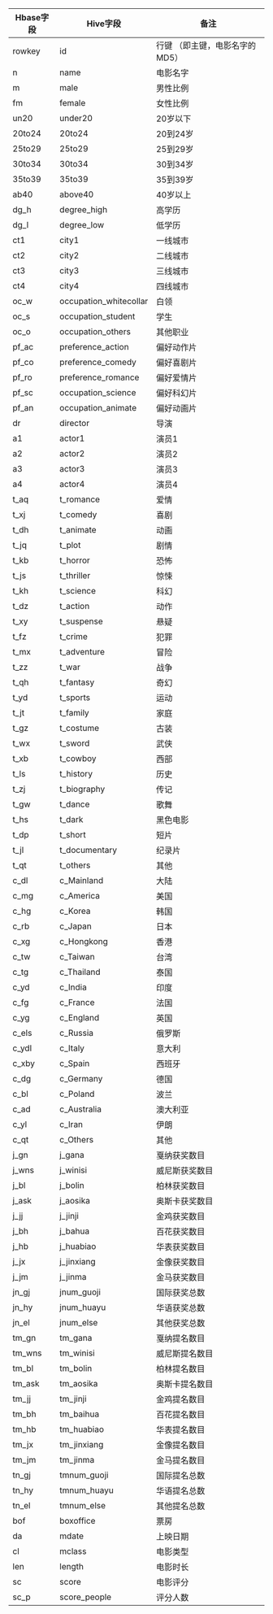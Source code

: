 
| Hbase字段 | Hive字段 | 备注 |
| ---------- | ------- | ----- |
| rowkey | id | 行键 （即主键，电影名字的MD5）
| n | name | 电影名字
| m | male | 男性比例
| fm | female | 女性比例
| un20 | under20 | 20岁以下
| 20to24 | 20to24 | 20到24岁
| 25to29 | 25to29 | 25到29岁
| 30to34 | 30to34 | 30到34岁
| 35to39 | 35to39 | 35到39岁
| ab40 | above40 | 40岁以上
| dg_h | degree_high | 高学历
| dg_l | degree_low | 低学历
| ct1 | city1 | 一线城市
| ct2 | city2 | 二线城市
| ct3 | city3 | 三线城市
| ct4 | city4 | 四线城市
| oc_w | occupation_whitecollar | 白领
| oc_s | occupation_student | 学生
| oc_o | occupation_others | 其他职业
| pf_ac | preference_action | 偏好动作片
| pf_co | preference_comedy | 偏好喜剧片
| pf_ro | preference_romance | 偏好爱情片
| pf_sc | occupation_science | 偏好科幻片
| pf_an | occupation_animate | 偏好动画片
| dr | director | 导演
| a1 | actor1 | 演员1
| a2 | actor2 | 演员2
| a3 | actor3 | 演员3
| a4 | actor4 | 演员4
| t_aq | t_romance | 爱情
| t_xj | t_comedy | 喜剧
| t_dh | t_animate | 动画
| t_jq | t_plot | 剧情
| t_kb | t_horror | 恐怖
| t_js | t_thriller | 惊悚
| t_kh | t_science | 科幻
| t_dz | t_action | 动作
| t_xy | t_suspense | 悬疑
| t_fz | t_crime | 犯罪
| t_mx | t_adventure | 冒险
| t_zz | t_war | 战争
| t_qh | t_fantasy | 奇幻
| t_yd | t_sports | 运动
| t_jt | t_family | 家庭
| t_gz | t_costume | 古装
| t_wx | t_sword | 武侠
| t_xb | t_cowboy | 西部
| t_ls | t_history | 历史
| t_zj | t_biography | 传记
| t_gw | t_dance | 歌舞
| t_hs | t_dark | 黑色电影
| t_dp | t_short | 短片
| t_jl | t_documentary | 纪录片
| t_qt | t_others | 其他
| c_dl | c_Mainland | 大陆
| c_mg | c_America | 美国
| c_hg | c_Korea | 韩国
| c_rb | c_Japan | 日本
| c_xg | c_Hongkong | 香港
| c_tw | c_Taiwan | 台湾
| c_tg | c_Thailand | 泰国
| c_yd | c_India | 印度
| c_fg | c_France | 法国
| c_yg | c_England | 英国
| c_els | c_Russia | 俄罗斯
| c_ydl | c_Italy | 意大利
| c_xby | c_Spain | 西班牙
| c_dg | c_Germany | 德国
| c_bl | c_Poland | 波兰
| c_ad | c_Australia | 澳大利亚
| c_yl | c_Iran | 伊朗
| c_qt | c_Others | 其他
| j_gn  |j_gana	|戛纳获奖数目
| j_wns | j_winisi	|威尼斯获奖数目
| j_bl	|j_bolin	|柏林获奖数目
| j_ask	|j_aosika	|奥斯卡获奖数目
| j_jj	|j_jinji	|金鸡获奖数目
| j_bh	|j_bahua	|百花获奖数目
| j_hb	|j_huabiao	|华表获奖数目
| j_jx	|j_jinxiang	|金像获奖数目
| j_jm	|j_jinma	|金马获奖数目
| jn_gj	|jnum_guoji	|国际获奖总数
| jn_hy	|jnum_huayu	|华语获奖总数
| jn_el	|jnum_else	|其他获奖总数		
| tm_gn |tm_gana	|戛纳提名数目
| tm_wns |tm_winisi	|威尼斯提名数目
| tm_bl	|tm_bolin	|柏林提名数目
| tm_ask |tm_aosika	|奥斯卡提名数目
| tm_jj	|tm_jinji	|金鸡提名数目
| tm_bh	|tm_baihua	|百花提名数目
| tm_hb	|tm_huabiao	|华表提名数目
| tm_jx	|tm_jinxiang	|金像提名数目
| tm_jm	|tm_jinma	|金马提名数目
| tn_gj	|tmnum_guoji	|国际提名总数
| tn_hy	|tmnum_huayu	|华语提名总数
| tn_el	|tmnum_else	|其他提名总数
| bof | boxoffice | 票房
| da | mdate | 上映日期
| cl |mclass | 电影类型
| len | length | 电影时长
| sc | score | 电影评分
| sc_p | score_people | 评分人数